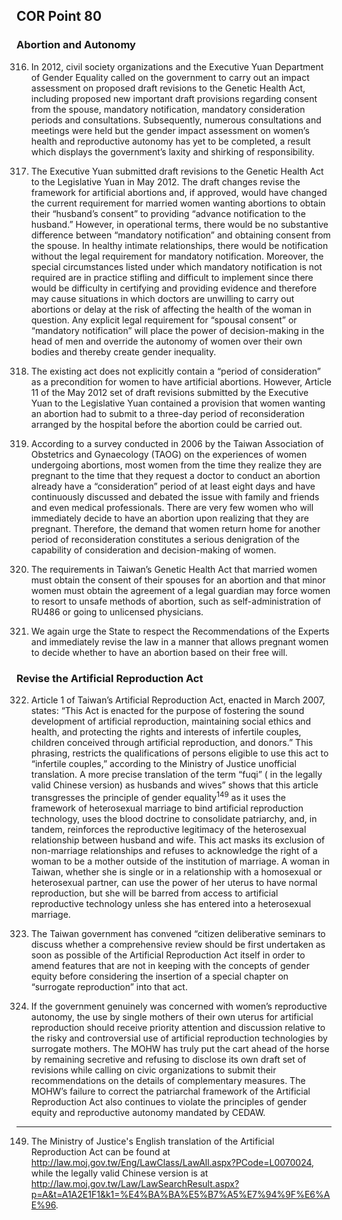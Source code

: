 ## COR Point 80

### Abortion and Autonomy

<ol start="316">
  <li><p>In 2012, civil society organizations and the Executive Yuan Department of Gender Equality called on the government to carry out an impact assessment on proposed draft revisions to the Genetic Health Act, including proposed new important draft provisions regarding consent from the spouse, mandatory notification, mandatory consideration periods and consultations. Subsequently, numerous consultations and meetings were held but the gender impact assessment on women’s health and reproductive autonomy has yet to be completed, a result which displays the government’s laxity and shirking of responsibility.</p></li>

  <li><p>The Executive Yuan submitted draft revisions to the Genetic Health Act to the Legislative Yuan in May 2012. The draft changes revise the framework for artificial abortions and, if approved, would have changed the current requirement for married women wanting abortions to obtain their “husband’s consent” to providing “advance notification to the husband.” However, in operational terms, there would be no substantive difference between “mandatory notification” and obtaining consent from the spouse. In healthy intimate relationships, there would be notification without the legal requirement for mandatory notification. Moreover, the special circumstances listed under which mandatory notification is not required are in practice stifling and difficult to implement since there would be difficulty in certifying and providing evidence and therefore may cause situations in which doctors are unwilling to carry out abortions or delay at the risk of affecting the health of the woman in question. Any explicit legal requirement for “spousal consent” or “mandatory notification” will place the power of decision-making in the head of men and override the autonomy of women over their own bodies and thereby create gender inequality.</p></li>

  <li><p>The existing act does not explicitly contain a “period of consideration” as a precondition for women to have artificial abortions. However, Article 11 of the May 2012 set of draft revisions submitted by the Executive Yuan to the Legislative Yuan contained a provision that women wanting an abortion had to submit to a three-day period of reconsideration arranged by the hospital before the abortion could be carried out.</p></li>

  <li><p>According to a survey conducted in 2006 by the Taiwan Association of Obstetrics and Gynaecology (TAOG) on the experiences of women undergoing abortions, most women from the time they realize they are pregnant to the time that they request a doctor to conduct an abortion already have a “consideration” period of at least eight days and have continuously discussed and debated the issue with family and friends and even medical professionals. There are very few women who will immediately decide to have an abortion upon realizing that they are pregnant. Therefore, the demand that women return home for another period of reconsideration constitutes a serious denigration of the capability of consideration and decision-making of women.</p></li>

  <li><p>The requirements in Taiwan’s Genetic Health Act that married women must obtain the consent of their spouses for an abortion and that minor women must obtain the agreement of a legal guardian may force women to resort to unsafe methods of abortion, such as self-administration of RU486 or going to unlicensed physicians.</p></li>

  <li><p>We again urge the State to respect the Recommendations of the Experts and immediately revise the law in a manner that allows pregnant women to decide whether to have an abortion based on their free will.</p></li>
</ol>

### Revise the Artificial Reproduction Act

<ol start="322">
  <li><p>Article 1 of Taiwan’s Artificial Reproduction Act, enacted in March 2007, states: “This Act is enacted for the purpose of fostering the sound development of artificial reproduction, maintaining social ethics and health, and protecting the rights and interests of infertile couples, children conceived through artificial reproduction, and donors.” This phrasing, restricts the qualifications of persons eligible to use this act to “infertile couples,” according to the Ministry of Justice unofficial translation. A more precise translation of the term “fuqi” ( in the legally valid Chinese version) as husbands and wives” shows that this article transgresses the principle of gender equality<sup>149</sup> as it uses the framework of heterosexual marriage to bind artificial reproduction technology, uses the blood doctrine to consolidate patriarchy, and, in tandem, reinforces the reproductive legitimacy of the heterosexual relationship between husband and wife. This act masks its exclusion of non-marriage relationships and refuses to acknowledge the right of a woman to be a mother outside of the institution of marriage. A woman in Taiwan, whether she is single or in a relationship with a homosexual or heterosexual partner, can use the power of her uterus to have normal reproduction, but she will be barred from access to artificial reproductive technology unless she has entered into a heterosexual marriage.</p></li>

  <li><p>The Taiwan government has convened “citizen deliberative seminars to discuss whether a comprehensive review should be first undertaken as soon as possible of the Artificial Reproduction Act itself in order to amend features that are not in keeping with the concepts of gender equity before considering the insertion of a special chapter on “surrogate reproduction” into that act.</p></li>

  <li><p>If the government genuinely was concerned with women’s reproductive autonomy, the use by single mothers of their own uterus for artificial reproduction should receive priority attention and discussion relative to the risky and controversial use of artificial reproduction technologies by surrogate mothers. The MOHW has truly put the cart ahead of the horse by remaining secretive and refusing to disclose its own draft set of revisions while calling on civic organizations to submit their recommendations on the details of complementary measures. The MOHW’s failure to correct the patriarchal framework of the Artificial Reproduction Act also continues to violate the principles of gender equity and reproductive autonomy mandated by CEDAW.</p></li>
</ol>

-----

<ol start="149">
  <li>The Ministry of Justice's English translation of the Artificial Reproduction Act can be found at <a href="http://law.moj.gov.tw/Eng/LawClass/LawAll.aspx?PCode=L0070024" target="_blank">http://law.moj.gov.tw/Eng/LawClass/LawAll.aspx?PCode=L0070024</a>, while the legally valid Chinese version is at <a href="http://law.moj.gov.tw/Law/LawSearchResult.aspx?p=A&t=A1A2E1F1&k1=%E4%BA%BA%E5%B7%A5%E7%94%9F%E6%AE%96" target="_blank">http://law.moj.gov.tw/Law/LawSearchResult.aspx?p=A&amp;t=A1A2E1F1&amp;k1=%E4%BA%BA%E5%B7%A5%E7%94%9F%E6%AE%96</a>.</li>
</ol>

